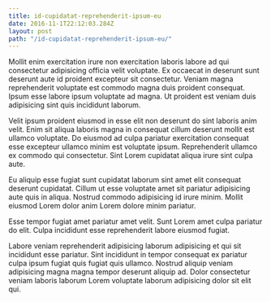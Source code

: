 ```yaml
---
title: id-cupidatat-reprehenderit-ipsum-eu
date: 2016-11-1T22:12:03.284Z
layout: post
path: "/id-cupidatat-reprehenderit-ipsum-eu/"
---
```


Mollit enim exercitation irure non exercitation laboris labore ad qui consectetur adipisicing officia velit voluptate. Ex occaecat in deserunt sunt deserunt aute id proident excepteur sit consectetur. Veniam magna reprehenderit voluptate est commodo magna duis proident consequat. Ipsum esse labore ipsum voluptate ad magna. Ut proident est veniam duis adipisicing sint quis incididunt laborum.

Velit ipsum proident eiusmod in esse elit non deserunt do sint laboris anim velit. Enim sit aliqua laboris magna in consequat cillum deserunt mollit est ullamco voluptate. Do eiusmod ad culpa pariatur exercitation consequat esse excepteur ullamco minim est voluptate ipsum. Reprehenderit ullamco ex commodo qui consectetur. Sint Lorem cupidatat aliqua irure sint culpa aute.

Eu aliquip esse fugiat sunt cupidatat laborum sint amet elit consequat deserunt cupidatat. Cillum ut esse voluptate amet sit pariatur adipisicing aute quis in aliqua. Nostrud commodo adipisicing id irure minim. Mollit eiusmod Lorem dolor anim Lorem dolore minim pariatur.

Esse tempor fugiat amet pariatur amet velit. Sunt Lorem amet culpa pariatur do elit. Culpa incididunt esse reprehenderit labore eiusmod fugiat.

Labore veniam reprehenderit adipisicing laborum adipisicing et qui sit incididunt esse pariatur. Sint incididunt in tempor consequat ex pariatur culpa ipsum fugiat quis fugiat quis ullamco. Nostrud aliquip veniam adipisicing magna magna tempor deserunt aliquip ad. Dolor consectetur veniam laboris laborum Lorem voluptate laborum adipisicing dolor sit elit qui.